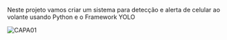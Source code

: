 Neste projeto vamos criar um sistema para detecção e alerta de celular ao volante usando Python e o Framework YOLO

![CAPA01](https://github.com/user-attachments/assets/b2e4541b-d0a2-4889-b881-45092f1afa6e)
